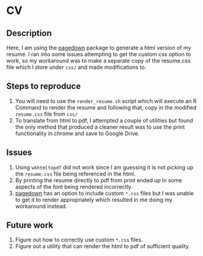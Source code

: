 # CV

## Description

Here, I am using the [pagedown](https://pagedown.rbind.io/) package to generate a html version of my resume.  I ran into some issues attempting to get the custom css option to work, so my workaround was to make a separate copy of the resume.css file which I store under `css/` and made modifications to.

## Steps to reproduce

1. You will need to use the `render_resume.sh` script which will execute an R Command to render the resume and following that, copy in the modified `resume.css` file from `css/`
2. To translate from html to pdf, I attempted a couple of utilities but found the only method that produced a cleaner result was to use the print functionality in chrome and save to Google Drive.

## Issues

1. Using `wkhtmltopdf` did not work since I am guessing it is not picking up the `resume.css` file being referenced in the html.
2. By printing the resume directly to pdf from print ended up in some aspects of the font being rendered incorrectly.
3. [pagedown](https://pagedown.rbind.io/) has an option to include custom `*.css` files but I was unable to get it to render appropriately which resulted in me doing my workaround instead.

## Future work

1. Figure out how to correctly use custom `*.css` files.
2. Figure out a utility that can render the html to pdf of sufficient quality.